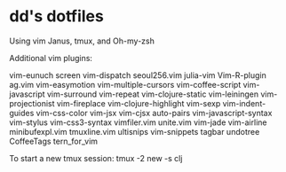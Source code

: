 dd's dotfiles
=============
Using vim Janus, tmux, and Oh-my-zsh

Additional vim plugins:

vim-eunuch
screen
vim-dispatch
seoul256.vim
julia-vim
Vim-R-plugin
ag.vim
vim-easymotion
vim-multiple-cursors
vim-coffee-script
vim-javascript
vim-surround
vim-repeat
vim-clojure-static
vim-leiningen
vim-projectionist
vim-fireplace
vim-clojure-highlight
vim-sexp
vim-indent-guides
vim-css-color
vim-jsx
vim-cjsx
auto-pairs
vim-javascript-syntax
vim-stylus
vim-css3-syntax
vimfiler.vim
unite.vim
vim-jade
vim-airline
minibufexpl.vim
tmuxline.vim
ultisnips
vim-snippets
tagbar
undotree
CoffeeTags
tern_for_vim



To start a new tmux session: tmux -2 new -s clj
